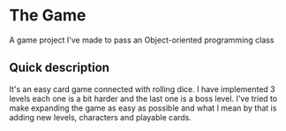 # The Game
A game project I've made to pass an Object-oriented programming class

## Quick description
It's an easy card game connected with rolling dice.
I have implemented 3 levels each one is a bit harder and the last one is a boss level.
I've tried to make expanding the game as easy as possible and what I mean by that is adding new levels, characters and playable cards.
